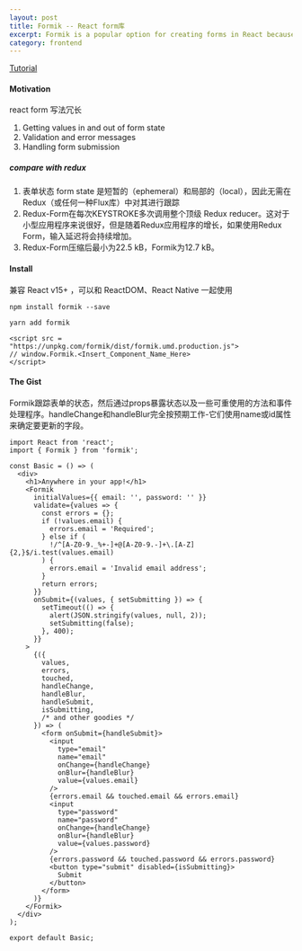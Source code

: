 ```yaml
---
layout: post
title: Formik -- React form库
excerpt: Formik is a popular option for creating forms in React because it simplifies handling form state, submission, validation, etc.
category: frontend
---
```


[Tutorial](https://jaredpalmer.com/formik/docs/tutorial)

#### Motivation
react form 写法冗长
1. Getting values in and out of form state
2. Validation and error messages
3. Handling form submission

##### compare with redux

1. 表单状态 form state 是短暂的（ephemeral）和局部的（local），因此无需在Redux（或任何一种Flux库）中对其进行跟踪
2. Redux-Form在每次KEYSTROKE多次调用整个顶级 Redux reducer。这对于小型应用程序来说很好，但是随着Redux应用程序的增长，如果使用Redux Form，输入延迟将会持续增加。
3. Redux-Form压缩后最小为22.5 kB，Formik为12.7 kB。

#### Install

兼容 React v15+ ，可以和 ReactDOM、React Native 一起使用

`npm install formik --save`

`yarn add formik`

```
<script src = "https://unpkg.com/formik/dist/formik.umd.production.js">
// window.Formik.<Insert_Component_Name_Here>
</script>
```

#### The Gist

Formik跟踪表单的状态，然后通过props暴露状态以及一些可重使用的方法和事件处理程序。handleChange和handleBlur完全按预期工作-它们使用name或id属性来确定要更新的字段。

```
import React from 'react';
import { Formik } from 'formik';

const Basic = () => (
  <div>
    <h1>Anywhere in your app!</h1>
    <Formik
      initialValues={{ email: '', password: '' }}
      validate={values => {
        const errors = {};
        if (!values.email) {
          errors.email = 'Required';
        } else if (
          !/^[A-Z0-9._%+-]+@[A-Z0-9.-]+\.[A-Z]{2,}$/i.test(values.email)
        ) {
          errors.email = 'Invalid email address';
        }
        return errors;
      }}
      onSubmit={(values, { setSubmitting }) => {
        setTimeout(() => {
          alert(JSON.stringify(values, null, 2));
          setSubmitting(false);
        }, 400);
      }}
    >
      {({
        values,
        errors,
        touched,
        handleChange,
        handleBlur,
        handleSubmit,
        isSubmitting,
        /* and other goodies */
      }) => (
        <form onSubmit={handleSubmit}>
          <input
            type="email"
            name="email"
            onChange={handleChange}
            onBlur={handleBlur}
            value={values.email}
          />
          {errors.email && touched.email && errors.email}
          <input
            type="password"
            name="password"
            onChange={handleChange}
            onBlur={handleBlur}
            value={values.password}
          />
          {errors.password && touched.password && errors.password}
          <button type="submit" disabled={isSubmitting}>
            Submit
          </button>
        </form>
      )}
    </Formik>
  </div>
);

export default Basic;
```
